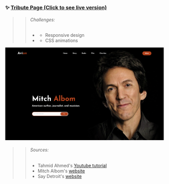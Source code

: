 ### ✨ [Tribute Page (Click to see live version)](https://tribute-page-zeta.vercel.app)

>> ###### Challenges:
>> - * Responsive design
>> - * CSS animations

![Screenshot](images/screenshot.png)

>> ###### Sources:
>> - Tahmid Ahmed's [Youtube tutorial](https://www.youtube.com/watch?v=lgeoAUvoRJU)
>> - Mitch Albom's [website](https://www.mitchalbom.com)
>> - Say Detroit's [website](https://saydetroit.org)
